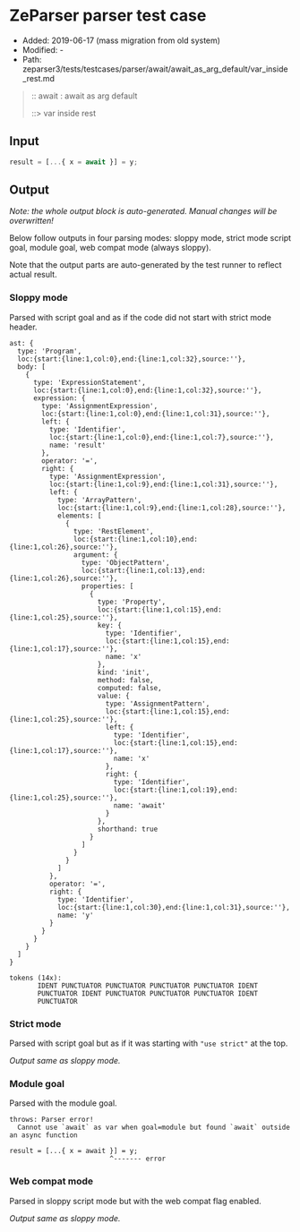# ZeParser parser test case

- Added: 2019-06-17 (mass migration from old system)
- Modified: -
- Path: zeparser3/tests/testcases/parser/await/await_as_arg_default/var_inside_rest.md

> :: await : await as arg default
>
> ::> var inside rest

## Input

`````js
result = [...{ x = await }] = y;
`````

## Output

_Note: the whole output block is auto-generated. Manual changes will be overwritten!_

Below follow outputs in four parsing modes: sloppy mode, strict mode script goal, module goal, web compat mode (always sloppy).

Note that the output parts are auto-generated by the test runner to reflect actual result.

### Sloppy mode

Parsed with script goal and as if the code did not start with strict mode header.

`````
ast: {
  type: 'Program',
  loc:{start:{line:1,col:0},end:{line:1,col:32},source:''},
  body: [
    {
      type: 'ExpressionStatement',
      loc:{start:{line:1,col:0},end:{line:1,col:32},source:''},
      expression: {
        type: 'AssignmentExpression',
        loc:{start:{line:1,col:0},end:{line:1,col:31},source:''},
        left: {
          type: 'Identifier',
          loc:{start:{line:1,col:0},end:{line:1,col:7},source:''},
          name: 'result'
        },
        operator: '=',
        right: {
          type: 'AssignmentExpression',
          loc:{start:{line:1,col:9},end:{line:1,col:31},source:''},
          left: {
            type: 'ArrayPattern',
            loc:{start:{line:1,col:9},end:{line:1,col:28},source:''},
            elements: [
              {
                type: 'RestElement',
                loc:{start:{line:1,col:10},end:{line:1,col:26},source:''},
                argument: {
                  type: 'ObjectPattern',
                  loc:{start:{line:1,col:13},end:{line:1,col:26},source:''},
                  properties: [
                    {
                      type: 'Property',
                      loc:{start:{line:1,col:15},end:{line:1,col:25},source:''},
                      key: {
                        type: 'Identifier',
                        loc:{start:{line:1,col:15},end:{line:1,col:17},source:''},
                        name: 'x'
                      },
                      kind: 'init',
                      method: false,
                      computed: false,
                      value: {
                        type: 'AssignmentPattern',
                        loc:{start:{line:1,col:15},end:{line:1,col:25},source:''},
                        left: {
                          type: 'Identifier',
                          loc:{start:{line:1,col:15},end:{line:1,col:17},source:''},
                          name: 'x'
                        },
                        right: {
                          type: 'Identifier',
                          loc:{start:{line:1,col:19},end:{line:1,col:25},source:''},
                          name: 'await'
                        }
                      },
                      shorthand: true
                    }
                  ]
                }
              }
            ]
          },
          operator: '=',
          right: {
            type: 'Identifier',
            loc:{start:{line:1,col:30},end:{line:1,col:31},source:''},
            name: 'y'
          }
        }
      }
    }
  ]
}

tokens (14x):
       IDENT PUNCTUATOR PUNCTUATOR PUNCTUATOR PUNCTUATOR IDENT
       PUNCTUATOR IDENT PUNCTUATOR PUNCTUATOR PUNCTUATOR IDENT
       PUNCTUATOR
`````

### Strict mode

Parsed with script goal but as if it was starting with `"use strict"` at the top.

_Output same as sloppy mode._

### Module goal

Parsed with the module goal.

`````
throws: Parser error!
  Cannot use `await` as var when goal=module but found `await` outside an async function

result = [...{ x = await }] = y;
                         ^------- error
`````


### Web compat mode

Parsed in sloppy script mode but with the web compat flag enabled.

_Output same as sloppy mode._
